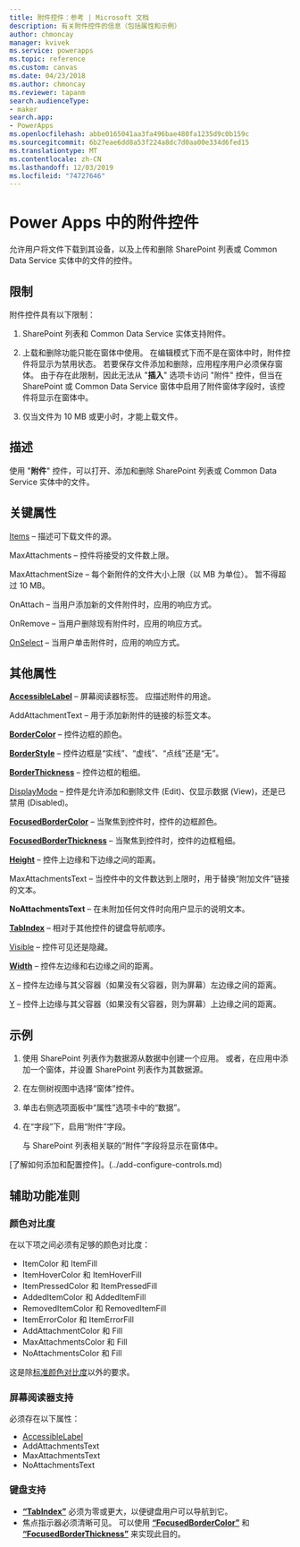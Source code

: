 ```yaml
---
title: 附件控件：参考 | Microsoft 文档
description: 有关附件控件的信息（包括属性和示例）
author: chmoncay
manager: kvivek
ms.service: powerapps
ms.topic: reference
ms.custom: canvas
ms.date: 04/23/2018
ms.author: chmoncay
ms.reviewer: tapanm
search.audienceType:
- maker
search.app:
- PowerApps
ms.openlocfilehash: abbe0165041aa3fa496bae480fa1235d9c0b159c
ms.sourcegitcommit: 6b27eae6dd8a53f224a8dc7d0aa00e334d6fed15
ms.translationtype: MT
ms.contentlocale: zh-CN
ms.lasthandoff: 12/03/2019
ms.locfileid: "74727646"
---
```

# <a name="attachments-control-in-power-apps"></a>Power Apps 中的附件控件
允许用户将文件下载到其设备，以及上传和删除 SharePoint 列表或 Common Data Service 实体中的文件的控件。

## <a name="limitations"></a>限制
附件控件具有以下限制：
1. SharePoint 列表和 Common Data Service 实体支持附件。

1. 上载和删除功能只能在窗体中使用。 在编辑模式下而不是在窗体中时，附件控件将显示为禁用状态。 若要保存文件添加和删除，应用程序用户必须保存窗体。 由于存在此限制，因此无法从 "**插入**" 选项卡访问 "附件" 控件，但当在 SharePoint 或 Common Data Service 窗体中启用了附件窗体字段时，该控件将显示在窗体中。

1. 仅当文件为 10 MB 或更小时，才能上载文件。  

## <a name="description"></a>描述
使用 "**附件**" 控件，可以打开、添加和删除 SharePoint 列表或 Common Data Service 实体中的文件。

## <a name="key-properties"></a>关键属性
[Items](properties-core.md) – 描述可下载文件的源。

MaxAttachments – 控件将接受的文件数上限。

MaxAttachmentSize – 每个新附件的文件大小上限（以 MB 为单位）。  暂不得超过 10 MB。

OnAttach – 当用户添加新的文件附件时，应用的响应方式。

OnRemove – 当用户删除现有附件时，应用的响应方式。

[OnSelect](properties-core.md) – 当用户单击附件时，应用的响应方式。

## <a name="additional-properties"></a>其他属性
**[AccessibleLabel](properties-accessibility.md)** – 屏幕阅读器标签。 应描述附件的用途。

AddAttachmentText – 用于添加新附件的链接的标签文本。

**[BorderColor](properties-color-border.md)** – 控件边框的颜色。

**[BorderStyle](properties-color-border.md)** – 控件边框是“实线”、“虚线”、“点线”还是“无”。

**[BorderThickness](properties-color-border.md)** – 控件边框的粗细。

[DisplayMode](properties-core.md) – 控件是允许添加和删除文件 (Edit)、仅显示数据 (View)，还是已禁用 (Disabled)。

**[FocusedBorderColor](properties-color-border.md)** – 当聚焦到控件时，控件的边框颜色。

**[FocusedBorderThickness](properties-color-border.md)** – 当聚焦到控件时，控件的边框粗细。

**[Height](properties-size-location.md)** – 控件上边缘和下边缘之间的距离。

MaxAttachmentsText – 当控件中的文件数达到上限时，用于替换“附加文件”链接的文本。

**NoAttachmentsText** – 在未附加任何文件时向用户显示的说明文本。

**[TabIndex](properties-accessibility.md)** – 相对于其他控件的键盘导航顺序。

[Visible](properties-core.md) – 控件可见还是隐藏。

**[Width](properties-size-location.md)** – 控件左边缘和右边缘之间的距离。

[X](properties-size-location.md) – 控件左边缘与其父容器（如果没有父容器，则为屏幕）左边缘之间的距离。

[Y](properties-size-location.md) – 控件上边缘与其父容器（如果没有父容器，则为屏幕）上边缘之间的距离。


## <a name="example"></a>示例
1. 使用 SharePoint 列表作为数据源从数据中创建一个应用。 或者，在应用中添加一个窗体，并设置 SharePoint 列表作为其数据源。

2. 在左侧树视图中选择“窗体”控件。

3. 单击右侧选项面板中“属性”选项卡中的“数据”。

4. 在“字段”下，启用“附件”字段。

    与 SharePoint 列表相关联的“附件”字段将显示在窗体中。

[了解如何添加和配置控件]。(../add-configure-controls.md)


## <a name="accessibility-guidelines"></a>辅助功能准则
### <a name="color-contrast"></a>颜色对比度
在以下项之间必须有足够的颜色对比度：
* ItemColor 和 ItemFill
* ItemHoverColor 和 ItemHoverFill
* ItemPressedColor 和 ItemPressedFill
* AddedItemColor 和 AddedItemFill
* RemovedItemColor 和 RemovedItemFill
* ItemErrorColor 和 ItemErrorFill
* AddAttachmentColor 和 Fill
* MaxAttachmentsColor 和 Fill
* NoAttachmentsColor 和 Fill

这是除[标准颜色对比度](../accessible-apps-color.md)以外的要求。

### <a name="screen-reader-support"></a>屏幕阅读器支持
必须存在以下属性：
* [AccessibleLabel](properties-accessibility.md)
* AddAttachmentsText
* MaxAttachmentsText
* NoAttachmentsText

### <a name="keyboard-support"></a>键盘支持
* **[“TabIndex”](properties-accessibility.md)** 必须为零或更大，以便键盘用户可以导航到它。
* 焦点指示器必须清晰可见。 可以使用 **[“FocusedBorderColor”](properties-color-border.md)** 和 **[“FocusedBorderThickness”](properties-color-border.md)** 来实现此目的。
